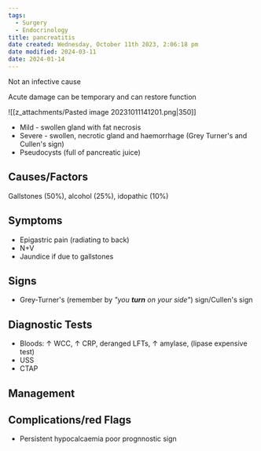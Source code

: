 ```yaml
---
tags:
  - Surgery
  - Endocrinology
title: pancreatitis
date created: Wednesday, October 11th 2023, 2:06:18 pm
date modified: 2024-03-11
date: 2024-01-14
---
```

Not an infective cause

Acute damage can be temporary and can restore function

![[z_attachments/Pasted image 20231011141201.png|350]]

 - Mild - swollen gland with fat necrosis
- Severe - swollen, necrotic gland and haemorrhage (Grey Turner's and Cullen's sign)
- Pseudocysts (full of pancreatic juice)
## Causes/Factors

Gallstones (50%), alcohol (25%), idopathic (10%)

## Symptoms

- Epigastric pain (radiating to back)
- N+V
- Jaundice if due to gallstones

## Signs
- Grey-Turner's (remember by _"you **turn** on your side"_) sign/Cullen's sign

## Diagnostic Tests

- Bloods: $\uparrow$ WCC, $\uparrow$ CRP, deranged LFTs, $\uparrow$ amylase, (lipase expensive test)
- USS
- CTAP 

## Management

## Complications/red Flags
- Persistent hypocalcaemia poor prognnostic sign
